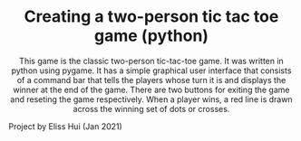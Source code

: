 <h1 align="center">Creating a two-person tic tac toe game (python)</h1>

<p align="center">This game is the classic two-person tic-tac-toe game. It was written in python using pygame. It has a simple graphical user interface that consists of a command bar that tells the players whose turn it is and displays the winner at the end of the game. There are two buttons for exiting the game and reseting the game respectively. When a player wins, a red line is drawn across the winning set of dots or crosses.</p>

Project by Eliss Hui (Jan 2021)
